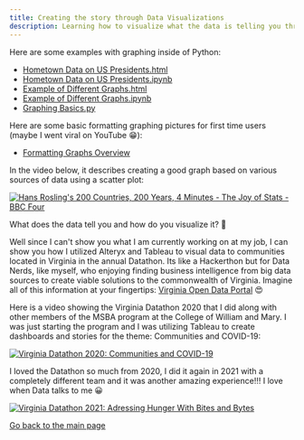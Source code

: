 ```yaml
---
title: Creating the story through Data Visualizations
description: Learning how to visualize what the data is telling you through visualization
---
```

Here are some examples with graphing inside of Python:
- [Hometown Data on US Presidents.html](HometownDataonUSPresidents.html)
- [Hometown Data on US Presidents.ipynb](HometownDataonUSPresidents.ipynb)
- [Example of Different Graphs.html](ExampleofDifferentGraphs.html)
- [Example of Different Graphs.ipynb](ExampleofDifferentGraphs.ipynb)
- [Graphing Basics.py](GraphingBasics.py)

Here are some basic formatting graphing pictures for first time users (maybe I went viral on YouTube 😁):
- [Formatting Graphs Overview](https://github.com/EnGinear87/Sample_Graphing_Data)

In the video below, it describes creating a good graph based on various sources of data using a scatter plot:

[![Hans Rosling's 200 Countries, 200 Years, 4 Minutes - The Joy of Stats - BBC Four](https://img.youtube.com/vi/jbkSRLYSojo/0.jpg)](https://youtu.be/jbkSRLYSojo?)

What does the data tell you and how do you visualize it?  🤔

Well since I can't show you what I am currently working on at my job, I can show you how I utilized Alteryx and Tableau to visual data to  communities located in Virginia in the annual Datathon.  Its like a Hackerthon but for Data Nerds, like myself, who enjoying finding business intelligence from big data sources to create viable solutions to the commonwealth of Virginia.  Imagine all of this information at your fingertips: [Virginia Open Data Portal]( https://data.virginia.gov/browse?) 😍

Here is a video showing the Virginia Datathon 2020 that I did along with other members of the MSBA program at the College of William and Mary.  I was just starting the program and I was utilizing Tableau to create dashboards and stories for the theme: Communities and COVID-19:

[![Virginia Datathon 2020: Communities and COVID-19](https://img.youtube.com/vi/md_C891jNNg/0.jpg)](https://youtu.be/md_C891jNNg)

I loved the Datathon so much from 2020, I did it again in 2021 with a completely different team and it was another amazing experience!!!  I love when Data talks to me 😀

[![Virginia Datathon 2021: Adressing Hunger With Bites and Bytes](https://img.youtube.com/vi/KVfkI_j5pfQ/0.jpg)](https://youtu.be/KVfkI_j5pfQ?t=2184)


[Go back to the main page](https://enginear87.github.io)
